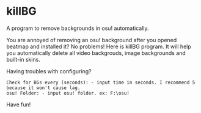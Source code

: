 # killBG
A program to remove backgrounds in osu! automatically.

You are annoyed of removing an osu! background after you opened beatmap and installed it?
No problems! Here is killBG program. It will help you automatically delete all video backgrouds, image backgrounds and built-in skins.

Having troubles with configuring?

```
Check for BGs every (seconds): - input time in seconds. I recommend 5 because it won't cause lag.
osu! Folder: - input osu! folder. ex: F:\osu!
```

Have fun!
